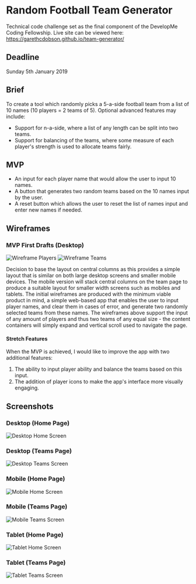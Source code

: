 # Random Football Team Generator
Technical code challenge set as the final component of the DevelopMe Coding Fellowship.
Live site can be viewed here: https://garethcdobson.github.io/team-generator/

## Deadline
Sunday 5th January 2019

## Brief
To create a tool which randomly picks a 5-a-side football team from a list of 10 names (10 players = 2 teams of 5). Optional advanced features may include:

* Support for n-a-side, where a list of any length can be split into two teams.
* Support for balancing of the teams, where some measure of each player's strength is used to allocate teams fairly.

## MVP
* An input for each player name that would allow the user to input 10 names.
* A button that generates two random teams based on the 10 names input by the user.
* A reset button which allows the user to reset the list of names input and enter new names if needed.

## Wireframes
### MVP First Drafts (Desktop)
![Wireframe Players](/wireframes/players.png)
![Wireframe Teams](/wireframes/teams.png)

Decision to base the layout on central columns as this provides a simple layout that is similar on both large desktop screens and smaller mobile devices. The mobile version will stack central columns on the team page to produce a suitable layout for smaller width screens such as mobiles and tablets. The initial wireframes are produced with the minimum viable product in mind, a simple web-based app that enables the user to input player names, and clear them in cases of error, and generate two randomly selected teams from these names. The wireframes above support the input of any amount of players and thus two teams of any equal size - the content containers will simply expand and vertical scroll used to navigate the page. 

#### Stretch Features
When the MVP is achieved, I would like to improve the app with two additional features: 
1. The ability to input player ability and balance the teams based on this input. 
2. The addition of player icons to make the app's interface more visually engaging. 

## Screenshots
### Desktop (Home Page)
![Desktop Home Screen](/mockups/desktop-home.png)
### Desktop (Teams Page)
![Desktop Teams Screen](/mockups/desktop-teams.png)
### Mobile (Home Page)
![Mobile Home Screen](/mockups/mobile-home.png)
### Mobile (Teams Page)
![Mobile Teams Screen](/mockups/mobile-teams.png)
### Tablet (Home Page)
![Tablet Home Screen](/mockups/tablet-home.png)
### Tablet (Teams Page)
![Tablet Teams Screen](/mockups/tablet-teams.png)
